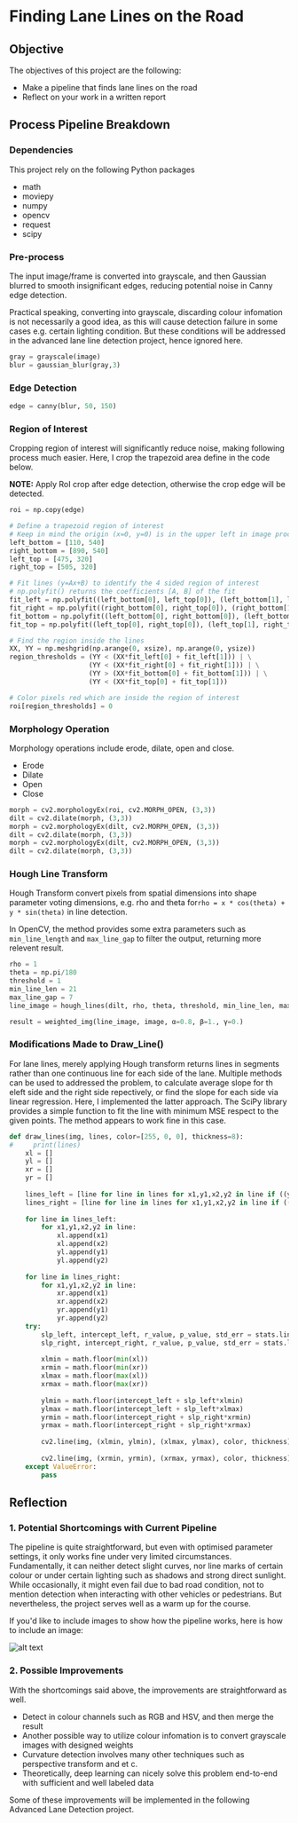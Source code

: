 # Finding Lane Lines on the Road



## Objective

The objectives of this project are the following:

* Make a pipeline that finds lane lines on the road
* Reflect on your work in a written report


[//]: # (Image References)

[image1]: ./examples/grayscale.jpg "Grayscale"

## Process Pipeline Breakdown
### Dependencies
This project rely on the following Python packages

- math
- moviepy
- numpy
- opencv
- request
- scipy

### Pre-process
The input image/frame is converted into grayscale, and then Gaussian blurred to smooth insignificant edges, reducing potential noise in Canny edge detection.

Practical speaking, converting into grayscale, discarding colour infomation is not necessarily a good idea, as this will cause detection failure in some cases e.g. certain lighting condition. But these conditions will be addressed in the advanced lane line detection project, hence ignored here.

```python
gray = grayscale(image)
blur = gaussian_blur(gray,3)
```
### Edge Detection

```python
edge = canny(blur, 50, 150)
```
### Region of Interest
Cropping region of interest will significantly reduce noise, making following process much easier. 
Here, I crop the trapezoid area define in the code below.

**NOTE:** Apply RoI crop after edge detection, otherwise the crop edge will be detected.

```python
roi = np.copy(edge)

# Define a trapezoid region of interest 
# Keep in mind the origin (x=0, y=0) is in the upper left in image processing
left_bottom = [110, 540]
right_bottom = [890, 540]
left_top = [475, 320]
right_top = [505, 320]

# Fit lines (y=Ax+B) to identify the 4 sided region of interest
# np.polyfit() returns the coefficients [A, B] of the fit
fit_left = np.polyfit((left_bottom[0], left_top[0]), (left_bottom[1], left_top[1]), 1)
fit_right = np.polyfit((right_bottom[0], right_top[0]), (right_bottom[1], right_top[1]), 1)
fit_bottom = np.polyfit((left_bottom[0], right_bottom[0]), (left_bottom[1], right_bottom[1]), 1)
fit_top = np.polyfit((left_top[0], right_top[0]), (left_top[1], right_top[1]), 1)

# Find the region inside the lines
XX, YY = np.meshgrid(np.arange(0, xsize), np.arange(0, ysize))
region_thresholds = (YY < (XX*fit_left[0] + fit_left[1])) | \
                    (YY < (XX*fit_right[0] + fit_right[1])) | \
                    (YY > (XX*fit_bottom[0] + fit_bottom[1])) | \
                    (YY < (XX*fit_top[0] + fit_top[1]))

# Color pixels red which are inside the region of interest
roi[region_thresholds] = 0
```
### Morphology Operation
Morphology operations include erode, dilate, open and close. 

- Erode
- Dilate
- Open
- Close


```python
morph = cv2.morphologyEx(roi, cv2.MORPH_OPEN, (3,3))
dilt = cv2.dilate(morph, (3,3))
morph = cv2.morphologyEx(dilt, cv2.MORPH_OPEN, (3,3))
dilt = cv2.dilate(morph, (3,3))
morph = cv2.morphologyEx(dilt, cv2.MORPH_OPEN, (3,3))
dilt = cv2.dilate(morph, (3,3))
```
### Hough Line Transform
Hough Transform convert pixels from spatial dimensions into shape parameter voting dimensions, e.g. rho and theta for```rho = x * cos(theta) + y * sin(theta)``` in line detection.

In OpenCV, the method provides some extra parameters such as `min_line_length` and `max_line_gap` to filter the output, returning more relevent result.

```python
rho = 1
theta = np.pi/180
threshold = 1
min_line_len = 21
max_line_gap = 7
line_image = hough_lines(dilt, rho, theta, threshold, min_line_len, max_line_gap)

result = weighted_img(line_image, image, α=0.8, β=1., γ=0.)
```
### Modifications Made to Draw_Line()
For lane lines, merely applying Hough transform returns lines in segments rather than one continuous line for each side of the lane. Multiple methods can be used to addressed the problem, to calculate average slope for th eleft side and the right side repectively, or find the slope for each side via linear regression. Here, I implemented the latter approach. The SciPy library provides a simple function to fit the line with minimum MSE respect to the given points. The method appears to work fine in this case.

```python
def draw_lines(img, lines, color=[255, 0, 0], thickness=8):
#     print(lines)
    xl = []
    yl = []
    xr = []
    yr = []
    
    lines_left = [line for line in lines for x1,y1,x2,y2 in line if ((y2-y1)/(x2-x1)) < 0]
    lines_right = [line for line in lines for x1,y1,x2,y2 in line if ((y2-y1)/(x2-x1)) > 0]
    
    for line in lines_left:
        for x1,y1,x2,y2 in line:
            xl.append(x1)
            xl.append(x2)
            yl.append(y1)
            yl.append(y2)
            
    for line in lines_right:
        for x1,y1,x2,y2 in line:
            xr.append(x1)
            xr.append(x2)
            yr.append(y1)
            yr.append(y2)
    try:
        slp_left, intercept_left, r_value, p_value, std_err = stats.linregress(xl, yl)
        slp_right, intercept_right, r_value, p_value, std_err = stats.linregress(xr, yr)
        
        xlmin = math.floor(min(xl))
        xrmin = math.floor(min(xr))
        xlmax = math.floor(max(xl))
        xrmax = math.floor(max(xr))
        
        ylmin = math.floor(intercept_left + slp_left*xlmin)
        ylmax = math.floor(intercept_left + slp_left*xlmax)
        yrmin = math.floor(intercept_right + slp_right*xrmin)
        yrmax = math.floor(intercept_right + slp_right*xrmax)
        
        cv2.line(img, (xlmin, ylmin), (xlmax, ylmax), color, thickness)
        
        cv2.line(img, (xrmin, yrmin), (xrmax, yrmax), color, thickness)
    except ValueError:
        pass
```

## Reflection

### 1. Potential Shortcomings with Current Pipeline

The pipeline is quite straightforward, but even with optimised parameter settings, it only works fine under very limited circumstances. Fundamentally, it can neither detect slight curves, nor line marks of certain colour or under certain lighting such as shadows and strong direct sunlight. While occasionally, it might even fail due to bad road condition, not to mention detection when interacting with other vehicles or pedestrians. But nevertheless, the project serves well as a warm up for the course.

If you'd like to include images to show how the pipeline works, here is how to include an image: 

![alt text][image1]


### 2. Possible Improvements
With the shortcomings said above, the improvements are straightforward as well.

- Detect in colour channels such as RGB and HSV, and then merge the result
- Another possible way to utilize colour infomation is to convert grayscale images with designed weights
- Curvature detection involves many other techniques such as perspective transform and et c.
- Theoretically, deep learning can nicely solve this problem end-to-end with sufficient and well labeled data

Some of these improvements will be implemented in the following Advanced Lane Detection project.


